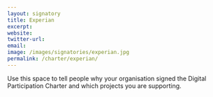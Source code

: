```yaml
---
layout: signatory
title: Experian
excerpt: 
website: 
twitter-url: 
email: 
image: /images/signatories/experian.jpg
permalink: /charter/experian/
---
```


Use this space to tell people why your organisation signed the Digital Participation Charter and which projects you are supporting.